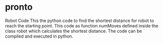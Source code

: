 # pronto
Robot Code
This the python code to find the shortest distance for robot to reach the starting point.
This code as function numMoves defined inside the class robot which calculates the shortest distance.
The code can be compiled and executed in python.
